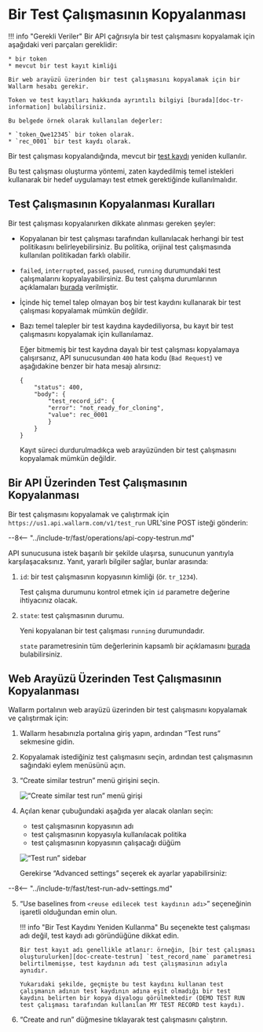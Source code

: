 [doc-tr-information]:   internals.md
[doc-testrecord]:       internals.md#test-record
[doc-state-description]:  check-testrun-status.md

[doc-create-testrun]:       create-testrun.md

[img-similar-tr-item]:              ../../images/fast/operations/common/copy-testrun/create-similar-testrun-item.png
[img-similar-tr-sidebar]:           ../../images/fast/operations/common/copy-testrun/create-similar-testrun-sidebar.png

#   Bir Test Çalışmasının Kopyalanması

!!! info "Gerekli Veriler"
    Bir API çağrısıyla bir test çalışmasını kopyalamak için aşağıdaki veri parçaları gereklidir:
    
    * bir token
    * mevcut bir test kayıt kimliği

    Bir web arayüzü üzerinden bir test çalışmasını kopyalamak için bir Wallarm hesabı gerekir.

    Token ve test kayıtları hakkında ayrıntılı bilgiyi [burada][doc-tr-information] bulabilirsiniz.
    
    Bu belgede örnek olarak kullanılan değerler:

    * `token_Qwe12345` bir token olarak.
    * `rec_0001` bir test kaydı olarak.

Bir test çalışması kopyalandığında, mevcut bir [test kaydı][doc-testrecord] yeniden kullanılır.

Bu test çalışması oluşturma yöntemi, zaten kaydedilmiş temel istekleri kullanarak bir hedef uygulamayı test etmek gerektiğinde kullanılmalıdır.


##  Test Çalışmasının Kopyalanması Kuralları

Bir test çalışması kopyalanırken dikkate alınması gereken şeyler:
* Kopyalanan bir test çalışması tarafından kullanılacak herhangi bir test politikasını belirleyebilirsiniz. Bu politika, orijinal test çalışmasında kullanılan politikadan farklı olabilir.
* `failed`, `interrupted`, `passed`, `paused`, `running` durumundaki test çalışmalarını kopyalayabilirsiniz. Bu test çalışma durumlarının açıklamaları [burada][doc-state-description] verilmiştir.
* İçinde hiç temel talep olmayan boş bir test kaydını kullanarak bir test çalışması kopyalamak mümkün değildir.
* Bazı temel talepler bir test kaydına kaydediliyorsa, bu kayıt bir test çalışmasını kopyalamak için kullanılamaz. 

    Eğer bitmemiş bir test kaydına dayalı bir test çalışması kopyalamaya çalışırsanız, API sunucusundan `400` hata kodu (`Bad Request`) ve aşağıdakine benzer bir hata mesajı alırsınız:

    ```
    {
        "status": 400,
        "body": {
            "test_record_id": {
            "error": "not_ready_for_cloning",
            "value": rec_0001
            }
        }
    }
    ``` 
    
    Kayıt süreci durdurulmadıkça web arayüzünden bir test çalışmasını kopyalamak mümkün değildir.

##  Bir API Üzerinden Test Çalışmasının Kopyalanması

Bir test çalışmasını kopyalamak ve çalıştırmak için `https://us1.api.wallarm.com/v1/test_run` URL'sine POST isteği gönderin:

--8<-- "../include-tr/fast/operations/api-copy-testrun.md"

API sunucusuna istek başarılı bir şekilde ulaşırsa, sunucunun yanıtıyla karşılaşacaksınız. Yanıt, yararlı bilgiler sağlar, bunlar arasında:

1.  `id`: bir test çalışmasının kopyasının kimliği (ör. `tr_1234`).
    
    Test çalışma durumunu kontrol etmek için `id` parametre değerine ihtiyacınız olacak.
    
2.  `state`: test çalışmasının durumu.
    
    Yeni kopyalanan bir test çalışması `running` durumundadır.
    
    `state` parametresinin tüm değerlerinin kapsamlı bir açıklamasını [burada][doc-state-description] bulabilirsiniz.

    
##  Web Arayüzü Üzerinden Test Çalışmasının Kopyalanması  

Wallarm portalının web arayüzü üzerinden bir test çalışmasını kopyalamak ve çalıştırmak için:
1.  Wallarm hesabınızla portalına giriş yapın, ardından “Test runs” sekmesine gidin.
2.  Kopyalamak istediğiniz test çalışmasını seçin, ardından test çalışmasının sağındaki eylem menüsünü açın.
3.  “Create similar testrun” menü girişini seçin. 

    ![“Create similar test run” menü girişi][img-similar-tr-item]

4.  Açılan kenar çubuğundaki aşağıda yer alacak olanları seçin:
    * test çalışmasının kopyasının adı
    * test çalışmasının kopyasıyla kullanılacak politika
    * test çalışmasının kopyasının çalışacağı düğüm
    
    ![“Test run” sidebar][img-similar-tr-sidebar]
    
    Gerekirse “Advanced settings” seçerek ek ayarlar yapabilirsiniz:
    
--8<-- "../include-tr/fast/test-run-adv-settings.md"
    
5.  “Use baselines from `<reuse edilecek test kaydının adı>`” seçeneğinin işaretli olduğundan emin olun.

    !!! info "Bir Test Kaydını Yeniden Kullanma"
        Bu seçenekte test çalışması adı değil, test kaydı adı göründüğüne dikkat edin.
        
        Bir test kayıt adı genellikle atlanır: örneğin, [bir test çalışması oluşturulurken][doc-create-testrun] `test_record_name` parametresi belirtilmemişse, test kaydının adı test çalışmasının adıyla aynıdır.
        
        Yukarıdaki şekilde, geçmişte bu test kaydını kullanan test çalışmanın adının test kaydının adına eşit olmadığı bir test kaydını belirten bir kopya diyalogu görülmektedir (DEMO TEST RUN test çalışması tarafından kullanılan MY TEST RECORD test kaydı). 

6.  “Create and run” düğmesine tıklayarak test çalışmasını çalıştırın.    